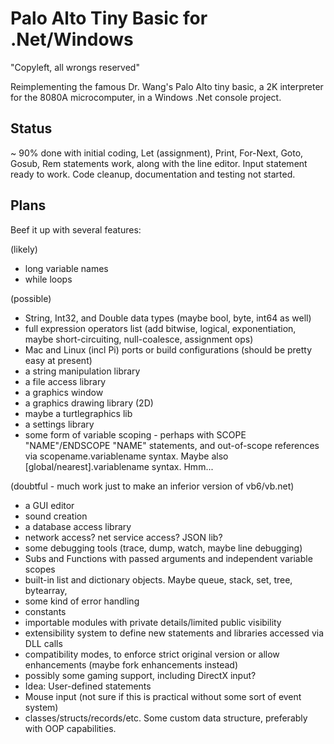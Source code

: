# Palo Alto Tiny Basic for .Net/Windows
"Copyleft, all wrongs reserved"

Reimplementing the famous Dr. Wang's Palo Alto tiny basic, a 2K interpreter for the 8080A microcomputer, in a Windows .Net console project.

## Status
~ 90% done with initial coding, Let (assignment), Print, For-Next, Goto, Gosub, Rem statements work, along with the line editor.  Input statement ready to work.
Code cleanup, documentation and testing not started.

## Plans
Beef it up with several features:

(likely)
- long variable names
- while loops

(possible)
- String, Int32, and Double data types (maybe bool, byte, int64 as well)
- full expression operators list (add bitwise, logical, exponentiation, maybe short-circuiting, null-coalesce, assignment ops)
- Mac and Linux (incl Pi) ports or build configurations (should be pretty easy at present)
- a string manipulation library
- a file access library
- a graphics window
- a graphics drawing library (2D)
- maybe a turtlegraphics lib
- a settings library
- some form of variable scoping - perhaps with SCOPE "NAME"/ENDSCOPE "NAME" statements, and out-of-scope references via scopename.variablename syntax.  Maybe also [global/nearest].variablename syntax.  Hmm...

(doubtful - much work just to make an inferior version of vb6/vb.net)
- a GUI editor
- sound creation
- a database access library
- network access? net service access? JSON lib?
- some debugging tools (trace, dump, watch, maybe line debugging)
- Subs and Functions with passed arguments and independent variable scopes
- built-in list and dictionary objects. Maybe queue, stack, set, tree, bytearray,
- some kind of error handling
- constants
- importable modules with private details/limited public visibility
- extensibility system to define new statements and libraries accessed via DLL calls
- compatibility modes, to enforce strict original version or allow enhancements (maybe fork enhancements instead)
- possibly some gaming support, including DirectX input?
- Idea: User-defined statements
- Mouse input (not sure if this is practical without some sort of event system)
- classes/structs/records/etc. Some custom data structure, preferably with OOP capabilities.
